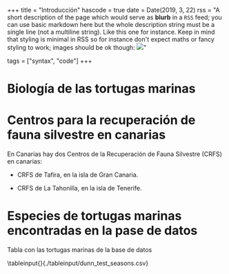 +++
title = "Introducción"
hascode = true
date = Date(2019, 3, 22)
rss = "A short description of the page which would serve as **blurb** in a `RSS` feed; you can use basic markdown here but the whole description string must be a single line (not a multiline string). Like this one for instance. Keep in mind that styling is minimal in RSS so for instance don't expect maths or fancy styling to work; images should be ok though: ![](https://upload.wikimedia.org/wikipedia/en/3/32/Rick_and_Morty_opening_credits.jpeg)"

tags = ["syntax", "code"]
+++

# **Biología de las tortugas marinas**

# **Centros para la recuperación de fauna silvestre en canarias**

En Canarias hay dos Centros de la Recuperación de Fauna Silvestre (CRFS) en canarias:

* CRFS de Tafira, en la isla de Gran Canaria.

* CRFS de La Tahonilla, en la isla de Tenerife.

# **Especies de tortugas marinas encontradas en la pase de datos**

Tabla con las tortugas marinas de la base de datos

\tableinput{}{./tableinput/dunn_test_seasons.csv}


